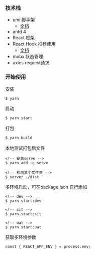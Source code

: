 ### 技术栈

- umi 脚手架
    - [文档](https://umijs.org/zh-CN/docs/navigate-between-pages)
- antd 4
- React 框架
- React Hook 推荐使用
    - [文档](https://react.docschina.org/docs/hooks-intro.html)
- mobx 状态管理
- axios request请求

### 开始使用

安装

```bash
$ yarn
```

启动

```bash
$ yarn start
```

打包

```bash
$ yarn build
```

本地测试打包后文件
```
<!-- 安装serve -->
$ yarn add -g serve

<!-- 检测某个文件夹 -->
$ server ./dist
```

多环境启动，可在package.json 自行添加

```
<!-- dev -->
$ yarn start:dev

<!-- sit -->
$ yarn start:sit

<!-- uat -->
$ yarn start:uat
```

获取多环境参数
``` tsx
const { REACT_APP_ENV } = process.env;
```

